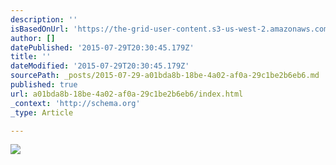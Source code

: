 ```yaml
---
description: ''
isBasedOnUrl: 'https://the-grid-user-content.s3-us-west-2.amazonaws.com/08547f07-9b06-4a5f-a14f-228e69ae8279.jpg'
author: []
datePublished: '2015-07-29T20:30:45.179Z'
title: ''
dateModified: '2015-07-29T20:30:45.179Z'
sourcePath: _posts/2015-07-29-a01bda8b-18be-4a02-af0a-29c1be2b6eb6.md
published: true
url: a01bda8b-18be-4a02-af0a-29c1be2b6eb6/index.html
_context: 'http://schema.org'
_type: Article

---
```

![](https://the-grid-user-content.s3-us-west-2.amazonaws.com/08547f07-9b06-4a5f-a14f-228e69ae8279.jpg)